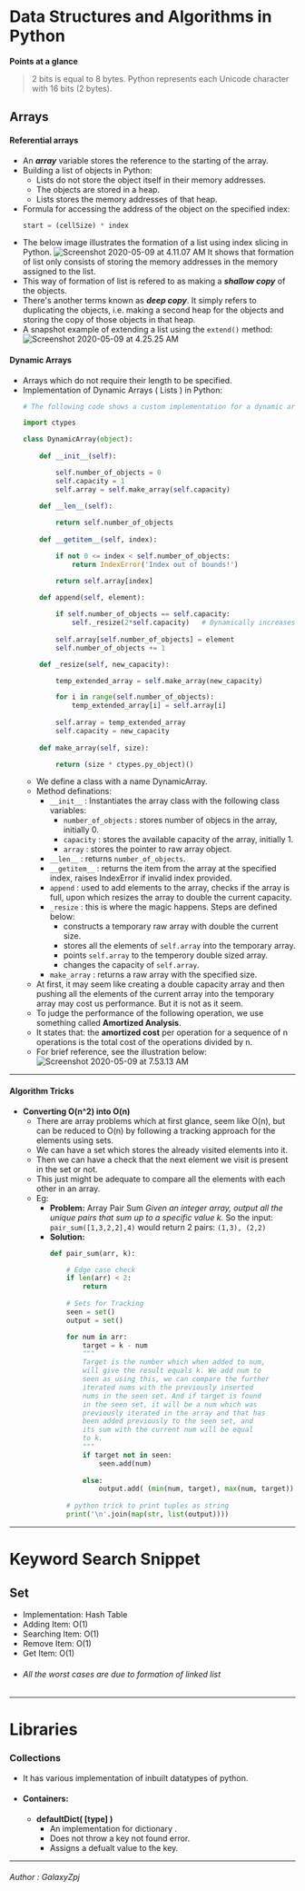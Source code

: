 # Data Structures and Algorithms in Python

**Points at a glance**
> 2 bits is equal to 8 bytes.
Python represents each Unicode character with 16 bits (2 bytes).

## Arrays

#### Referential arrays
- An ***array*** variable stores the reference to the starting of the array.
- Building a list of objects in Python:
    - Lists do not store the object itself in their memory addresses.
    - The objects are stored in a heap.
    - Lists stores the memory addresses of that heap.
- Formula for accessing the address of the object on the specified index:
    ```python
    start = (cellSize) * index
    ```
- The below image illustrates the formation of a list using index slicing in Python.
![Screenshot 2020-05-09 at 4.11.07 AM](https://i.imgur.com/UrSEqzT.png)
It shows that formation of list only consists of storing the memory addresses in the memory assigned to the list.
- This way of formation of list is refered to as making a ***shallow copy*** of the objects.
- There's another terms known as ***deep copy***. It simply refers to duplicating the objects, i.e. making a second heap for the objects and storing the copy of those objects in that heap.
- A snapshot example of extending a list using the ```extend()``` method:
    ![Screenshot 2020-05-09 at 4.25.25 AM](https://i.imgur.com/c6ZPuz0.png)

#### Dynamic Arrays
- Arrays which do not require their length to be specified.
- Implementation of Dynamic Arrays ( Lists ) in Python: 
    <br>
    ```python
    # The following code shows a custom implementation for a dynamic array
    
    import ctypes

    class DynamicArray(object):
        
        def __init__(self):

            self.number_of_objects = 0
            self.capacity = 1
            self.array = self.make_array(self.capacity)
        
        def __len__(self):

            return self.number_of_objects
        
        def __getitem__(self, index):

            if not 0 <= index < self.number_of_objects:
                return IndexError('Index out of bounds!')

            return self.array[index]
        
        def append(self, element):

            if self.number_of_objects == self.capacity:
                self._resize(2*self.capacity)   # Dynamically increases the size of the array
            
            self.array[self.number_of_objects] = element
            self.number_of_objects += 1

        def _resize(self, new_capacity):

            temp_extended_array = self.make_array(new_capacity)

            for i in range(self.number_of_objects):
                temp_extended_array[i] = self.array[i]
            
            self.array = temp_extended_array
            self.capacity = new_capacity
        
        def make_array(self, size):

            return (size * ctypes.py_object)()
    ```
    - We define a class with a name DynamicArray.
    - Method definations:
        - ```__init__``` : Instantiates the array class with the following class variables:
            - ```number_of_objects``` : stores number of objecs in the array, initially 0.
            - ```capacity``` : stores the available capacity of the array, initially 1.
            - ```array``` : stores the pointer to raw array object.
        - ```__len__``` : returns ```number_of_objects```.
        - ```__getitem__``` : returns the item from the array at the specified index, raises IndexError if invalid index provided.
        - ```append``` : used to add elements to the array, checks if the array is full, upon which resizes the array to double the current capacity.
        - ```_resize``` : this is where the magic happens. Steps are defined below:
            - constructs a temporary raw array with double the current size.
            - stores all the elements of ```self.array``` into the temporary array.
            - points ```self.array``` to the temperory double sized array.
            - changes the capacity of ```self.array```.
        - ```make_array``` : returns a raw array with the specified size.
    - At first, it may seem like creating a double capacity array and then pushing all the elements of the current array into the temporary array may cost us performance. But it is not as it seem.
    - To judge the performance of the following operation, we use something called **Amortized Analysis**.
    - It states that: the **amortized cost** per operation for a sequence of n operations is the total cost of the operations divided by n.
    - For brief reference, see the illustration below:
        ![Screenshot 2020-05-09 at 7.53.13 AM](https://i.imgur.com/krDCI5K.png)
---
#### Algorithm Tricks

- **Converting O(n^2) into O(n)**
    - There are array problems which at first glance, seem like O(n), but can be reduced to O(n) by following a tracking approach for the elements using sets.
    - We can have a set which stores the already visited elements into it.
    - Then we can have a check that the next element we visit is present in the set or not.
    - This just might be adequate to compare all the elements with each other in an array.
    - Eg:
        - **Problem:** Array Pair Sum
        *Given an integer array, output all the unique  pairs that sum up to a specific value k.*
        So the input:
        ```pair_sum([1,3,2,2],4)```
        would return 2 pairs:
        ```(1,3), (2,2)```
        - **Solution:**
            ```python
            def pair_sum(arr, k):

                # Edge case check
                if len(arr) < 2:
                    return
                
                # Sets for Tracking
                seen = set()
                output = set()

                for num in arr:
                    target = k - num
                    """
                    Target is the number which when added to num,
                    will give the result equals k. We add num to
                    seen as using this, we can compare the further
                    iterated nums with the previously inserted
                    nums in the seen set. And if target is found
                    in the seen set, it will be a num which was
                    previously iterated in the array and that has
                    been added previously to the seen set, and
                    its sum with the current num will be equal
                    to k.
                    """
                    if target not in seen:
                        seen.add(num)   
                    
                    else:
                        output.add( (min(num, target), max(num, target)) )
                    
                # python trick to print tuples as string
                print('\n'.join(map(str, list(output))))
            ```

---

# Keyword Search Snippet
## Set
- Implementation: Hash Table
- Adding Item: O(1)
- Searching Item: O(1)
- Remove Item: O(1)
- Get Item: O(1)
- ###### All the worst cases are due to formation of linked list

---

# Libraries
### Collections
- It has various implementation of inbuilt datatypes of python.
- #### Containers:
    - **defaultDict( [type] )**
        - An implementation for dictionary .
        - Does not throw a key not found error.
        - Assigns a defualt value to the key.

---

###### Author : GalaxyZpj